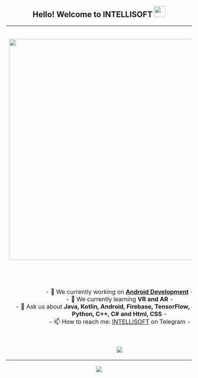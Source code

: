 <h2 align="center">Hello! Welcome to INTELLISOFT <img src="https://github.com/intellisoftuz/intellisoftuz/blob/main/wave.gif?raw=true" width="30px"/></h2>
<p align="center">
<table align="center">
   <tr>
      <td>
         <h2><a href="https://t.me/intellisoft"><img align="center" src="https://github.com/intellisoftuz/intellisoftuz/blob/main/intellisoft%20for%20github.png?raw=true" width="600px"/></a></h2><br/><br/>
         <p align="center">
         - 🔭 We currently working on <strong><a href="">Android Development</a></strong> -
         <br/>
         - 🌱 We currently learning <strong>VR and AR</strong> -
         <br/>
         - 💬 Ask us about <strong>Java, Kotlin, Android, Firebase, TensorFlow, JavaScript, Python, C++, C# and Html, CSS</strong> -
         <br/>
         - 📫 How to reach me: <a href="https://t.me/intellisoft">INTELLISOFT</a> on Telegram -
         <br/>
         </p><br/>
         <p align="center">                     
             <img align="center" src="https://github-readme-stats.vercel.app/api/top-langs/?username=intellisoftuz&theme=radical&hide_border=true" />
         </p>  
      </td>
      <td>
         <br/><br/><br/>
      <h2 align="center">📊 Github Statistics 📊 </h2>   
         <br/>
         <p align="left"> 
           <img align="center" src="https://badgen.net/github/license/Naereen/Strapdown.js" alt="intellisoftuz" /> 
<!--     visitors         -->
           <img align="center" src="https://visitor-badge.glitch.me/badge?page_id=intellisoftuz.visitor-badge" alt="intellisoftuz" />
<!--     visitors         -->
            <img align="center" src="https://img.shields.io/github/forks/intellisoftuz/github-profile-trophy"/> 
            <img align="center" src="https://img.shields.io/github/stars/intellisoftuz/github-profile-trophy"/> 
            </p>
<!--          <br/>
         <img align="center" src="https://github-profile-trophy.vercel.app/?username=ryo-ma&theme=radical" alt="intellisoftuz" /> 
         <br/> -->
         <img align="center" src="http://github-readme-streak-stats.herokuapp.com?user=intellisoftuz&theme=github-dark&hide_border=true&date_format=M%20j%5B%2C%20Y%5D" /></br></br>
         <img align="center" src="https://github-readme-stats.vercel.app/api?username=intellisoftuz&theme=radical&show_icons=true&hide_border=true" />
          <br/><br/><br/> 
      </td>
   </tr>
</table>
</p>
<p align="center">
  <img src="https://capsule-render.vercel.app/api?type=waving&color=gradient&height=60&section=footer"/>
</p>

